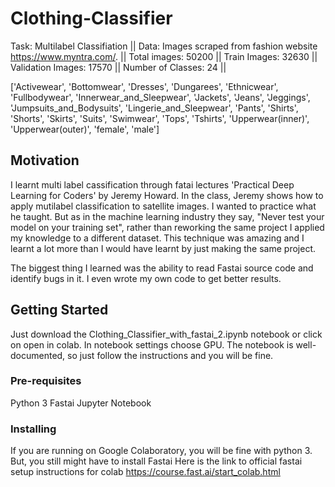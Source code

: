 # Clothing-Classifier
Task: Multilabel Classifiation ||
Data: Images scraped from fashion website https://www.myntra.com/. || 
Total images: 50200 || 
Train Images: 32630 || 
Validation Images: 17570 || 
Number of Classes: 24 || 

['Activewear',
 'Bottomwear',
 'Dresses',
 'Dungarees',
 'Ethnicwear',
 'Fullbodywear',
 'Innerwear_and_Sleepwear',
 'Jackets',
 'Jeans',
 'Jeggings',
 'Jumpsuits_and_Bodysuits',
 'Lingerie_and_Sleepwear',
 'Pants',
 'Shirts',
 'Shorts',
 'Skirts',
 'Suits',
 'Swimwear',
 'Tops',
 'Tshirts',
 'Upperwear(inner)',
 'Upperwear(outer)',
 'female',
 'male']
 
## Motivation
I learnt multi label cassification through fatai lectures 'Practical Deep Learning for Coders' by Jeremy Howard.
In the class, Jeremy shows how to apply mutilabel classification to satellite images. I wanted to practice what he taught. But as in the machine learning industry they say, "Never test your model on your training set", rather than reworking the same project I applied my knowledge to a different dataset. This technique was amazing and I learnt a lot more than I would have learnt by just making the same project.

The biggest thing I learned was the ability to read Fastai source code and identify bugs in it. I even wrote my own code to get better results.

## Getting Started
Just download the Clothing_Classifier_with_fastai_2.ipynb notebook or click on open in colab.
In notebook settings choose GPU. The notebook is well-documented, so just follow the instructions and you will be fine.

### Pre-requisites
Python 3
Fastai
Jupyter Notebook

### Installing

If you are running on Google Colaboratory, you will be fine with python 3. But, you still might have to install Fastai
Here is the link to official fastai setup instructions for colab https://course.fast.ai/start_colab.html


